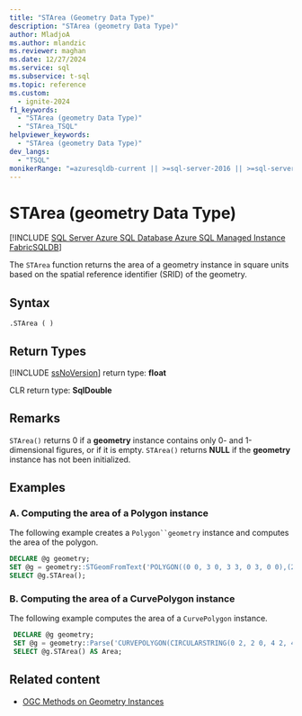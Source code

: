```yaml
---
title: "STArea (Geometry Data Type)"
description: "STArea (geometry Data Type)"
author: MladjoA
ms.author: mlandzic
ms.reviewer: maghan
ms.date: 12/27/2024
ms.service: sql
ms.subservice: t-sql
ms.topic: reference
ms.custom:
  - ignite-2024
f1_keywords:
  - "STArea (geometry Data Type)"
  - "STArea_TSQL"
helpviewer_keywords:
  - "STArea (geometry Data Type)"
dev_langs:
  - "TSQL"
monikerRange: "=azuresqldb-current || >=sql-server-2016 || >=sql-server-linux-2017 || =azuresqldb-mi-current || =fabric"
---
```


# STArea (geometry Data Type)

[!INCLUDE [SQL Server Azure SQL Database Azure SQL Managed Instance FabricSQLDB](../../includes/applies-to-version/sql-asdb-asdbmi-fabricsqldb.md)]

The `STArea` function returns the area of a geometry instance in square units based on the spatial reference identifier (SRID) of the geometry.

## Syntax

```syntaxsql
.STArea ( )
```

## Return Types

[!INCLUDE [ssNoVersion](../../includes/ssnoversion-md.md)] return type: **float**

CLR return type: **SqlDouble**

## Remarks

`STArea()` returns 0 if a **geometry** instance contains only 0- and 1-dimensional figures, or if it is empty. `STArea()` returns **NULL** if the **geometry** instance has not been initialized.

## Examples

### A. Computing the area of a Polygon instance

The following example creates a `Polygon``geometry` instance and computes the area of the polygon.

```sql
DECLARE @g geometry;
SET @g = geometry::STGeomFromText('POLYGON((0 0, 3 0, 3 3, 0 3, 0 0),(2 2, 2 1, 1 1, 1 2, 2 2))', 0);
SELECT @g.STArea();
```

### B. Computing the area of a CurvePolygon instance

The following example computes the area of a `CurvePolygon` instance.

```sql
 DECLARE @g geometry;
 SET @g = geometry::Parse('CURVEPOLYGON(CIRCULARSTRING(0 2, 2 0, 4 2, 4 2, 0 2))');
 SELECT @g.STArea() AS Area;
```

## Related content

- [OGC Methods on Geometry Instances](../../t-sql/spatial-geometry/ogc-methods-on-geometry-instances.md)
